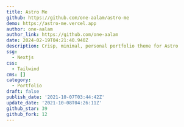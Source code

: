 ```yaml
---
title: Astro Me
github: https://github.com/one-aalam/astro-me
demo: https://astro-me.vercel.app
author: one-aalam
author_link: https://github.com/one-aalam
date: 2024-02-19T04:21:40.940Z
description: Crisp, minimal, personal portfolio theme for Astro
ssg:
  - Nextjs
css:
  - Tailwind
cms: []
category:
  - Portfolio
draft: false
publish_date: '2021-10-07T03:44:42Z'
update_date: '2021-10-08T04:26:11Z'
github_star: 39
github_fork: 12
---
```

